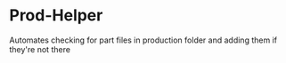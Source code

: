 # Prod-Helper
Automates checking for part files in production folder and adding them if they're not there

